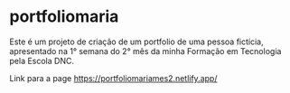 # portfoliomaria
Este é um projeto de criação de um portfolio de uma pessoa fictícia, apresentado na 1° semana do 2° mês da minha Formação em Tecnologia pela Escola DNC.

Link para a page https://portfoliomariames2.netlify.app/
